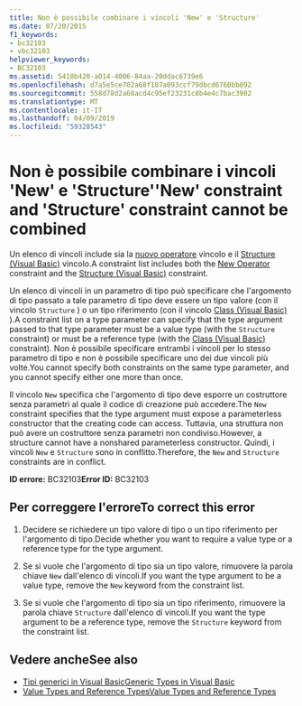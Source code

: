 ```yaml
---
title: Non è possibile combinare i vincoli 'New' e 'Structure'
ms.date: 07/20/2015
f1_keywords:
- bc32103
- vbc32103
helpviewer_keywords:
- BC32103
ms.assetid: 5418b420-a014-4006-84aa-20ddac6739e6
ms.openlocfilehash: d7a5e5ce702a68f187a093ccf79dbcd6760bb092
ms.sourcegitcommit: 558d78d2a68acd4c95ef23231c8b4e4c7bac3902
ms.translationtype: MT
ms.contentlocale: it-IT
ms.lasthandoff: 04/09/2019
ms.locfileid: "59328543"
---
```

# <a name="new-constraint-and-structure-constraint-cannot-be-combined"></a><span data-ttu-id="bd494-102">Non è possibile combinare i vincoli 'New' e 'Structure'</span><span class="sxs-lookup"><span data-stu-id="bd494-102">'New' constraint and 'Structure' constraint cannot be combined</span></span>
<span data-ttu-id="bd494-103">Un elenco di vincoli include sia la [nuovo operatore](../../visual-basic/language-reference/operators/new-operator.md) vincolo e il [Structure (Visual Basic)](../../visual-basic/language-reference/statements/structure-statement.md) vincolo.</span><span class="sxs-lookup"><span data-stu-id="bd494-103">A constraint list includes both the [New Operator](../../visual-basic/language-reference/operators/new-operator.md) constraint and the [Structure (Visual Basic)](../../visual-basic/language-reference/statements/structure-statement.md) constraint.</span></span>  
  
 <span data-ttu-id="bd494-104">Un elenco di vincoli in un parametro di tipo può specificare che l'argomento di tipo passato a tale parametro di tipo deve essere un tipo valore (con il vincolo `Structure` ) o un tipo riferimento (con il vincolo [Class (Visual Basic)](../../visual-basic/language-reference/statements/class-statement.md) ).</span><span class="sxs-lookup"><span data-stu-id="bd494-104">A constraint list on a type parameter can specify that the type argument passed to that type parameter must be a value type (with the `Structure` constraint) or must be a reference type (with the [Class (Visual Basic)](../../visual-basic/language-reference/statements/class-statement.md) constraint).</span></span> <span data-ttu-id="bd494-105">Non è possibile specificare entrambi i vincoli per lo stesso parametro di tipo e non è possibile specificare uno dei due vincoli più volte.</span><span class="sxs-lookup"><span data-stu-id="bd494-105">You cannot specify both constraints on the same type parameter, and you cannot specify either one more than once.</span></span>  
  
 <span data-ttu-id="bd494-106">Il vincolo `New` specifica che l'argomento di tipo deve esporre un costruttore senza parametri al quale il codice di creazione può accedere.</span><span class="sxs-lookup"><span data-stu-id="bd494-106">The `New` constraint specifies that the type argument must expose a parameterless constructor that the creating code can access.</span></span> <span data-ttu-id="bd494-107">Tuttavia, una struttura non può avere un costruttore senza parametri non condiviso.</span><span class="sxs-lookup"><span data-stu-id="bd494-107">However, a structure cannot have a nonshared parameterless constructor.</span></span> <span data-ttu-id="bd494-108">Quindi, i vincoli `New` e `Structure` sono in conflitto.</span><span class="sxs-lookup"><span data-stu-id="bd494-108">Therefore, the `New` and `Structure` constraints are in conflict.</span></span>  
  
 <span data-ttu-id="bd494-109">**ID errore:** BC32103</span><span class="sxs-lookup"><span data-stu-id="bd494-109">**Error ID:** BC32103</span></span>  
  
## <a name="to-correct-this-error"></a><span data-ttu-id="bd494-110">Per correggere l'errore</span><span class="sxs-lookup"><span data-stu-id="bd494-110">To correct this error</span></span>  
  
1. <span data-ttu-id="bd494-111">Decidere se richiedere un tipo valore di tipo o un tipo riferimento per l'argomento di tipo.</span><span class="sxs-lookup"><span data-stu-id="bd494-111">Decide whether you want to require a value type or a reference type for the type argument.</span></span>  
  
2. <span data-ttu-id="bd494-112">Se si vuole che l'argomento di tipo sia un tipo valore, rimuovere la parola chiave `New` dall'elenco di vincoli.</span><span class="sxs-lookup"><span data-stu-id="bd494-112">If you want the type argument to be a value type, remove the `New` keyword from the constraint list.</span></span>  
  
3. <span data-ttu-id="bd494-113">Se si vuole che l'argomento di tipo sia un tipo riferimento, rimuovere la parola chiave `Structure` dall'elenco di vincoli.</span><span class="sxs-lookup"><span data-stu-id="bd494-113">If you want the type argument to be a reference type, remove the `Structure` keyword from the constraint list.</span></span>  
  
## <a name="see-also"></a><span data-ttu-id="bd494-114">Vedere anche</span><span class="sxs-lookup"><span data-stu-id="bd494-114">See also</span></span>

- [<span data-ttu-id="bd494-115">Tipi generici in Visual Basic</span><span class="sxs-lookup"><span data-stu-id="bd494-115">Generic Types in Visual Basic</span></span>](../../visual-basic/programming-guide/language-features/data-types/generic-types.md)
- [<span data-ttu-id="bd494-116">Value Types and Reference Types</span><span class="sxs-lookup"><span data-stu-id="bd494-116">Value Types and Reference Types</span></span>](../../visual-basic/programming-guide/language-features/data-types/value-types-and-reference-types.md)
